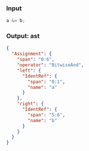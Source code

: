 ### Input
```js parse:expr
a &= b;
```

### Output: ast
```json
{
  "Assignment": {
    "span": "0:6",
    "operator": "BitwiseAnd",
    "left": {
      "IdentRef": {
        "span": "0:1",
        "name": "a"
      }
    },
    "right": {
      "IdentRef": {
        "span": "5:6",
        "name": "b"
      }
    }
  }
}
```
